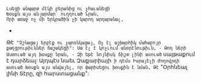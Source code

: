 
```
Լսեցի անպարտ մէկի բերանից ու չհաւանեցի
Խօսքն այս անյարմար` ուղղուած Նրան,
Որի առաջ ոչ մի երկրածին չի կարող արդարանալ,
```
-
Թէ` "Չշնացայ երբէք ու չպոռնկացայ,
Ոչ էլ աշխարհիկ մահաբոյր քաղցրութիւններ
ճաշակեցի":
Սա էլ է կոչւում անօրէնութիւն, -
Թող ների Աստուած այդ խօսքը նրան, -
Զի եթէ նոյնիսկ ճիշտ լինի ասուած` սայթաքում է
դարձեալ:
Այդպէս նաեւ Զաքարիայի` ի դէմս Իսրայէլի
ժողովրդի ասուած
Խօսքն այս անվայել, որ փարիսեցու խօսքին է
նման,
Թէ` "Օրհնեալ լինի Տէրը, զի հարստացանք":
